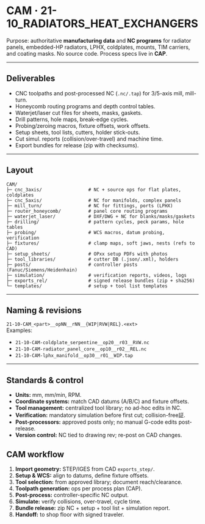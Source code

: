 # CAM · 21-10_RADIATORS_HEAT_EXCHANGERS

Purpose: authoritative **manufacturing data** and **NC programs** for radiator panels, embedded-HP radiators, LPHX, coldplates, mounts, TIM carriers, and coating masks. No source code. Process specs live in **CAP**.

---

## Deliverables
- CNC toolpaths and post-processed NC (`.nc/.tap`) for 3/5-axis mill, mill-turn.
- Honeycomb routing programs and depth control tables.
- Waterjet/laser cut files for sheets, masks, gaskets.
- Drill patterns, hole maps, break-edge cycles.
- Probing/zeroing macros, fixture offsets, work offsets.
- Setup sheets, tool lists, cutters, holder stick-outs.
- Cut simul. reports (collision/over-travel) and machine time.
- Export bundles for release (zip with checksums).

---

## Layout
```
CAM/
├─ cnc_3axis/                 # NC + source ops for flat plates, coldplates
├─ cnc_5axis/                 # NC for manifolds, complex panels
├─ mill_turn/                 # NC for fittings, ports (LPHX)
├─ router_honeycomb/          # panel core routing programs
├─ waterjet_laser/            # DXF/DWG + NC for blanks/masks/gaskets
├─ drilling/                  # pattern cycles, peck params, hole tables
├─ probing/                   # WCS macros, datum probing, verification
├─ fixtures/                  # clamp maps, soft jaws, nests (refs to CAD)
├─ setup_sheets/              # OPxx setup PDFs with photos
├─ tool_libraries/            # cutter DB (.json/.xml), holders
├─ posts/                     # controller posts (Fanuc/Siemens/Heidenhain)
├─ simulation/                # verification reports, videos, logs
├─ exports_rel/               # signed release bundles (zip + sha256)
└─ templates/                 # setup + tool list templates
```

---

## Naming & revisions
`21-10-CAM_<part>__opNN__rNN__{WIP|RVW|REL}.<ext>`  
Examples:  
- `21-10-CAM-coldplate_serpentine__op20__r03__RVW.nc`  
- `21-10-CAM-radiator_panel_core__op10__r02__REL.nc`  
- `21-10-CAM-lphx_manifold__op30__r01__WIP.tap`

---

## Standards & control
- **Units:** mm, mm/min, RPM.  
- **Coordinate systems:** match CAD datums (A/B/C) and fixture offsets.  
- **Tool management:** centralized tool library; no ad-hoc edits in NC.  
- **Verification:** mandatory simulation before first cut; collision-free証.  
- **Post-processors:** approved posts only; no manual G-code edits post-release.  
- **Version control:** NC tied to drawing rev; re-post on CAD changes.

## CAM workflow
1. **Import geometry:** STEP/IGES from CAD `exports_step/`.
2. **Setup & WCS:** align to datums, define fixture offsets.
3. **Tool selection:** from approved library; document reach/clearance.
4. **Toolpath generation:** ops per process plan (CAP).
5. **Post-process:** controller-specific NC output.
6. **Simulate:** verify collisions, over-travel, cycle time.
7. **Bundle release:** zip NC + setup + tool list + simulation report.
8. **Handoff:** to shop floor with signed traveler.
